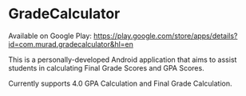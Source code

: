 GradeCalculator
===============
Available on Google Play: https://play.google.com/store/apps/details?id=com.murad.gradecalculator&hl=en

This is a personally-developed Android application that aims to assist students in calculating Final Grade Scores and GPA Scores. 

Currently supports 4.0 GPA Calculation and Final Grade Calculation.
